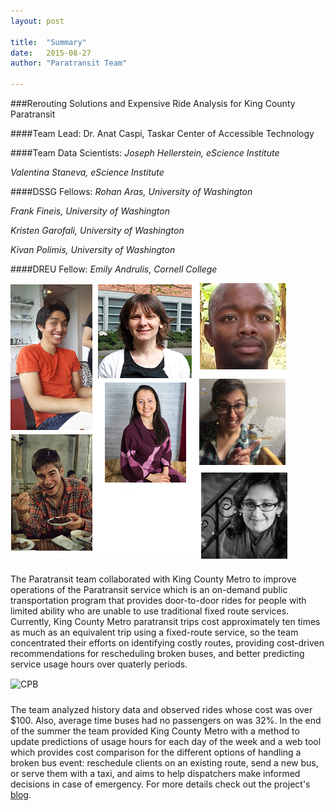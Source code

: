 ```yaml
---
layout: post

title:  "Summary"
date:   2015-08-27
author: "Paratransit Team"

---
```


###Rerouting Solutions and Expensive Ride Analysis for King County Paratransit

####Team Lead: 
Dr. Anat Caspi, Taskar Center of Accessible Technology

####Team Data Scientists: 
*Joseph Hellerstein, eScience Institute*

*Valentina Staneva, eScience Institute*

####DSSG Fellows:
*Rohan Aras, University of Washington*

*Frank Fineis, University of Washington*

*Kristen Garofali, University of Washington*

*Kivan Polimis, University of Washington*

####DREU Fellow:
*Emily Andrulis, Cornell College*


<img src= "/images/paratransit-collage.png" alt="collage" style="padding-right: 10px; padding-bottom: 10px" align="middle">


The Paratransit team collaborated with King County Metro to improve operations of the Paratransit service which is an on-demand public transportation program that provides door-to-door rides for people with limited ability who are unable to use traditional fixed route services. Currently, King County Metro paratransit trips cost approximately ten times as much as an equivalent trip using a fixed-route service, so the team concentrated their efforts on identifying costly routes, providing cost-driven recommendations for rescheduling broken buses, and better predicting service usage hours over quaterly periods. 

<img src= "/images/CPB-hist.jpeg" alt="CPB" style="padding-right: 10px; padding-bottom: 10px" align="middle">

The team analyzed history data and observed rides whose cost was over $100. Also, average time buses had no passengers on was 32%. In the end of the summer the team provided King County Metro with a method to update predictions of usage hours for each day of the week and a web tool which provides cost comparison for the different options of handling a broken bus event: reschedule clients on an existing route, send a new bus, or serve them with a taxi, and aims to help dispatchers make informed decisions in case of emergency. For more details check out the project's [blog](http://dssg-paratransit.github.io/blog/). 